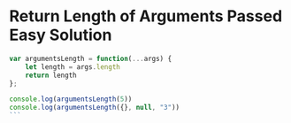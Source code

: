 # Return Length of Arguments Passed Easy Solution

``` javascript
var argumentsLength = function(...args) {
    let length = args.length
    return length
};

console.log(argumentsLength(5))
console.log(argumentsLength({}, null, "3"))
```​
